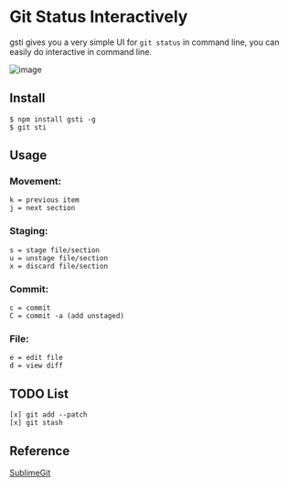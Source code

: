 # Git Status Interactively

gsti gives you a very simple UI for `git status` in command line, you can easily do interactive in command line.

![image](https://user-images.githubusercontent.com/2182004/47618994-55cb0f00-db14-11e8-854e-924046b73edd.png)


## Install

```
$ npm install gsti -g
$ git sti
```

## Usage


### Movement:

```
k = previous item
j = next section
```

### Staging: 

```
s = stage file/section
u = unstage file/section
x = discard file/section
```

### Commit: 

```
c = commit
C = commit -a (add unstaged)
```

### File: 

```
e = edit file
d = view diff
```



## TODO List


```
[x] git add --patch
[x] git stash
```


## Reference

[SublimeGit](https://github.com/SublimeGit/SublimeGit)

